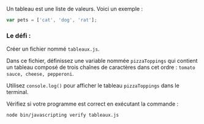 Un tableau est une liste de valeurs. Voici un exemple :

```js
var pets = ['cat', 'dog', 'rat'];
```

### Le défi :

Créer un fichier nommé `tableaux.js`.

Dans ce fichier, définissez une variable nommée `pizzaToppings` qui contient un tableau composé de trois chaînes de caractères dans cet ordre : `tomato sauce, cheese, pepperoni`.

Utilisez `console.log()` pour afficher le tableau `pizzaToppings` dans le terminal.

Vérifiez si votre programme est correct en exécutant la commande :

```bash
node bin/javascripting verify tableaux.js
```
